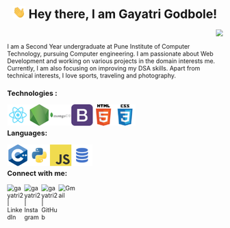 <h1 align="center"><img src="https://raw.githubusercontent.com/ABSphreak/ABSphreak/master/gifs/Hi.gif" width="30px"> Hey there, I am Gayatri Godbole!</h1>

<!--
**soumyajit4419/soumyajit4419** is a ✨ _special_ ✨ repository because its `README.md` (this file) appears on your GitHub profile. 
Here are some ideas to get you started: -->

<img align="right" src="https://media.giphy.com/media/cLwJ6zsRKyAc2Swzgu/giphy.gif" height="250"/>

 <br/>
 
I am a Second Year undergraduate at Pune Institute of Computer Technology, pursuing Computer engineering.
I am passionate about Web Development and working on various projects in the domain interests me.
Currently, I am also focusing on improving my DSA skills. 
Apart from technical interests, I love sports, traveling and photography.


### Technologies :
<img align="left" alt="React" width="50px" src="https://raw.githubusercontent.com/github/explore/80688e429a7d4ef2fca1e82350fe8e3517d3494d/topics/react/react.png" />
<img align="left" alt="nodejs" width="50px" src="https://raw.githubusercontent.com/github/explore/80688e429a7d4ef2fca1e82350fe8e3517d3494d/topics/nodejs/nodejs.png" />
<img  align="left" alt="mongodb" width="50px" src="https://raw.githubusercontent.com/github/explore/80688e429a7d4ef2fca1e82350fe8e3517d3494d/topics/mongodb/mongodb.png" />
<img  align="left" alt="bootstrap" width="50px" src="https://raw.githubusercontent.com/github/explore/80688e429a7d4ef2fca1e82350fe8e3517d3494d/topics/bootstrap/bootstrap.png" />
<img align="left" alt="HTML5" width="50px" src="https://raw.githubusercontent.com/github/explore/80688e429a7d4ef2fca1e82350fe8e3517d3494d/topics/html/html.png" />
<img align="left" alt="CSS3" width="50px" src="https://raw.githubusercontent.com/github/explore/80688e429a7d4ef2fca1e82350fe8e3517d3494d/topics/css/css.png" />

<br >

<br> 

### Languages:
<img align="left" width="50px" src="https://raw.githubusercontent.com/github/explore/80688e429a7d4ef2fca1e82350fe8e3517d3494d/topics/cpp/cpp.png"></code>
<img align="left" alt="Python" width="50px" src="https://raw.githubusercontent.com/github/explore/80688e429a7d4ef2fca1e82350fe8e3517d3494d/topics/python/python.png" />
<img align="left" width="50px" src="https://raw.githubusercontent.com/github/explore/80688e429a7d4ef2fca1e82350fe8e3517d3494d/topics/javascript/javascript.png">

<img align="left" alt="SQL" width="50px" src="https://raw.githubusercontent.com/github/explore/80688e429a7d4ef2fca1e82350fe8e3517d3494d/topics/sql/sql.png" />


<!-- 

<img align="left" alt="gayatri2  | Firebase" width="22px" src="https://cdn.jsdelivr.net/npm/simple-icons@v3/icons/firebase.svg" />

<img align="left" alt="gayatri2  | Heroku" width="22px" src="https://cdn.jsdelivr.net/npm/simple-icons@v3/icons/heroku.svg" />
<br>
<img align="left" alt="gayatri2  | Netlify" width="22px" src="https://cdn.jsdelivr.net/npm/simple-icons@v3/icons/netlify.svg" /> -->

<br>

<br>


### Connect with me:

[<img align="left" alt="gayatri2  | LinkedIn" width="40px" src="https://cdn.jsdelivr.net/npm/simple-icons@v3/icons/linkedin.svg" />][linkedin]
[<img align="left" alt="gayatri2 | Instagram" width="40px" src="https://cdn.jsdelivr.net/npm/simple-icons@v3/icons/instagram.svg" />][instagram]
[<img align="left" alt="gayatri2 | GitHub" width="40px" src="https://cdn.jsdelivr.net/npm/simple-icons@v3/icons/github.svg" />][github]
<a target="_blank" href="mailto:gayatri.godbole02@gmail.com">
  <img align="left" alt="Gmail" width="40px" src="https://cdn.jsdelivr.net/npm/simple-icons@v3/icons/gmail.svg" />
</a>





[instagram]: https://www.instagram.com/gayatri_godbole/
[linkedin]: https://www.linkedin.com/in/gayatri-godbole-b1a0471b6/
[github]:https://github.com/gayatri2


